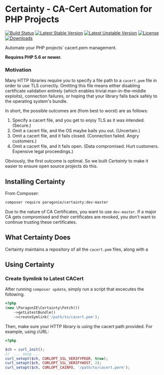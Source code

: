# Certainty - CA-Cert Automation for PHP Projects

[![Build Status](https://travis-ci.org/paragonie/certainty.svg?branch=master)](https://travis-ci.org/paragonie/certainty)
[![Latest Stable Version](https://poser.pugx.org/paragonie/certainty/v/stable)](https://packagist.org/packages/paragonie/certainty)
[![Latest Unstable Version](https://poser.pugx.org/paragonie/certainty/v/unstable)](https://packagist.org/packages/paragonie/certainty)
[![License](https://poser.pugx.org/paragonie/certainty/license)](https://packagist.org/packages/paragonie/certainty)
[![Downloads](https://img.shields.io/packagist/dt/paragonie/certainty.svg)](https://packagist.org/packages/paragonie/certainty)

Automate your PHP projects' cacert.pem management.

**Requires PHP 5.6 or newer.**

### Motivation

Many HTTP libraries require you to specify a file path to a `cacert.pem` file in order to use TLS correctly.
Omitting this file means either disabling certificate validation entirely (which enables trivial man-in-the-middle
exploits), connection failures, or hoping that your library falls back safely to the operating system's bundle.

In short, the possible outcomes are (from best to worst) are as follows:

1. Specify a cacert file, and you get to enjoy TLS as it was intended. (Secure.)
2. Omit a cacert file, and the OS maybe bails you out. (Uncertain.)
3. Omit a cacert file, and it fails closed. (Connection failed. Angry customers.)
4. Omit a cacert file, and it fails open. (Data compromised. Hurt customers. Expensive legal proceedings.)

Obviously, the first outcome is optimal. So we built *Certainty* to make it easier to ensure open
source projects do this.

## Installing Certainty

From Composer:

```bash
composer require paragonie/certainty:dev-master
```

Due to the nature of CA Certificates, you want to use `dev-master`. If a major CA gets compromised and
their certificates are revoked, you don't want to continue trusting these certificates.

## What Certainty Does

Certainty maintains a repository of all the `cacert.pem` files, along with a 

## Using Certainty

### Create Symlink to Latest CACert

After running `composer update`, simply run a script that excecutes the following.

```php
<?php
(new \ParagonIE\Certainty\Fetch())
    ->getLatestBundle()
    ->createSymlink('/path/to/cacert.pem');
```

Then, make sure your HTTP library is using the cacert path provided. For example, using cURL:

```php
<?php

$ch = curl_init();
//  ... snip ...
curl_setopt($ch, CURLOPT_SSL_VERIFYPEER, true);
curl_setopt($ch, CURLOPT_SSL_VERIFYHOST, 2);
curl_setopt($ch, CURLOPT_CAINFO, '/path/to/cacert.perm');
``` 

